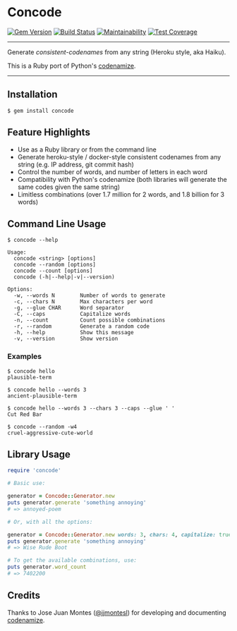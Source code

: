 Concode
==================================================

[![Gem Version](https://badge.fury.io/rb/concode.svg)](https://badge.fury.io/rb/concode)
[![Build Status](https://travis-ci.com/DannyBen/concode.svg?branch=master)](https://travis-ci.com/DannyBen/concode)
[![Maintainability](https://api.codeclimate.com/v1/badges/6aa0a88a0276cf20b84f/maintainability)](https://codeclimate.com/github/DannyBen/concode/maintainability)
[![Test Coverage](https://api.codeclimate.com/v1/badges/6aa0a88a0276cf20b84f/test_coverage)](https://codeclimate.com/github/DannyBen/concode/test_coverage)

---

Generate *consistent-codenames* from any string (Heroku style, aka Haiku).

This is a Ruby port of Python's [codenamize][1].

---

Installation
--------------------------------------------------

    $ gem install concode


Feature Highlights
--------------------------------------------------

- Use as a Ruby library or from the command line
- Generate heroku-style / docker-style consistent codenames from any string (e.g. IP address, git commit 
  hash)
- Control the number of words, and number of letters in each word
- Compatibility with Python's codenamize (both libraries will generate the 
  same codes given the same string)
- Limitless combinations (over 1.7 million for 2 words, and 1.8 billion for 3 
  words)


Command Line Usage
--------------------------------------------------

```shell
$ concode --help

Usage:
  concode <string> [options]
  concode --random [options]
  concode --count [options]
  concode (-h|--help|-v|--version)

Options:
  -w, --words N        Number of words to generate
  -c, --chars N        Max characters per word
  -g, --glue CHAR      Word separator
  -C, --caps           Capitalize words
  -n, --count          Count possible combinations
  -r, --random         Generate a random code
  -h, --help           Show this message
  -v, --version        Show version
```

### Examples

```shell
$ concode hello
plausible-term

$ concode hello --words 3
ancient-plausible-term

$ concode hello --words 3 --chars 3 --caps --glue ' '
Cut Red Bar

$ concode --random -w4
cruel-aggressive-cute-world
```


Library Usage
--------------------------------------------------

```ruby
require 'concode'

# Basic use:

generator = Concode::Generator.new
puts generator.generate 'something annoying'
# => annoyed-poem

# Or, with all the options:

generator = Concode::Generator.new words: 3, chars: 4, capitalize: true, glue: ' '
puts generator.generate 'something annoying'
# => Wise Rude Boot

# To get the available combinations, use:
puts generator.word_count
# => 7402200
```


Credits
--------------------------------------------------

Thanks to Jose Juan Montes ([@jjmontesl][2]) for developing and documenting 
[codenamize][1].


[1]: https://github.com/jjmontesl/codenamize
[2]: https://github.com/jjmontesl
